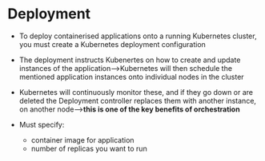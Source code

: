# Deployment

* To deploy containerised applications onto a running Kubernetes cluster, you must create a Kubernetes deployment configuration
* The deployment instructs Kubenertes on how to create and update instances of the application-->Kubernetes will then schedule the mentioned application instances onto individual nodes in the cluster
* Kubernetes will continuously monitor these, and if they go down or are deleted the Deployment controller replaces them with another instance, on another node-->**this is one of the key benefits of orchestration**

* Must specify:
  - container image for application
  - number of replicas you want to run
  
